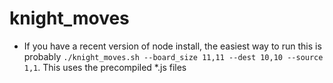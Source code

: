 # knight_moves
* If you have a recent version of node install, the easiest way to run this is probably `./knight_moves.sh --board_size 11,11 --dest 10,10 --source 1,1`.   This uses the precompiled *.js files
 